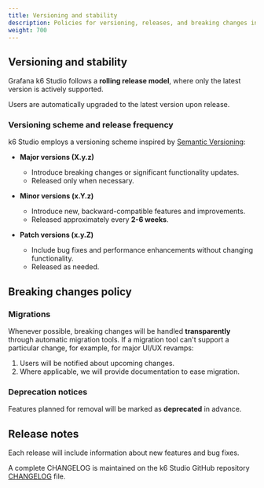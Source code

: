 ```yaml
---
title: Versioning and stability
description: Policies for versioning, releases, and breaking changes in k6 Studio.
weight: 700
---
```


## Versioning and stability

Grafana k6 Studio follows a **rolling release model**, where only the latest version is actively supported.

Users are automatically upgraded to the latest version upon release.

### Versioning scheme and release frequency

k6 Studio employs a versioning scheme inspired by [Semantic Versioning](https://semver.org/):

- **Major versions (X.y.z)**

  - Introduce breaking changes or significant functionality updates.
  - Released only when necessary.

- **Minor versions (x.Y.z)**

  - Introduce new, backward-compatible features and improvements.
  - Released approximately every **2-6 weeks**.

- **Patch versions (x.y.Z)**
  - Include bug fixes and performance enhancements without changing functionality.
  - Released as needed.

## Breaking changes policy

### Migrations

Whenever possible, breaking changes will be handled **transparently** through automatic migration tools. If a migration tool can't support a particular change, for example, for major UI/UX revamps:

1. Users will be notified about upcoming changes.
2. Where applicable, we will provide documentation to ease migration.

### Deprecation notices

Features planned for removal will be marked as **deprecated** in advance.

## Release notes

Each release will include information about new features and bug fixes.

A complete CHANGELOG is maintained on the k6 Studio GitHub repository [CHANGELOG](https://github.com/grafana/k6-studio/blob/main/CHANGELOG.md) file.
